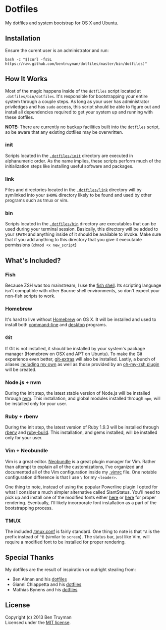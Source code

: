 # Dotfiles

My dotfiles and system bootstrap for OS X and Ubuntu.

## Installation

Ensure the curent user is an administrator and run:

    bash -c "$(curl -fsSL https://raw.github.com/bentruyman/dotfiles/master/bin/dotfiles)"

## How It Works

Most of the magic happens inside of the `dotfiles` script located at `.dotfiles/bin/dotfiles`. It's responsible for bootstrapping your entire system through a couple steps. As long as your user has administrator priviledges and has `sudo` access, this script should be able to figure out and install all dependencies required to get your system up and running with these dotfiles.

**NOTE:** There are currently no backup facilities built into the `dotfiles` script, so be aware that any existing dotfiles may be overwritten.

### init

Scripts located in the [`.dotfiles/init`](https://github.com/bentruyman/dotfiles/tree/master/init) directory are executed in alphanumeric order. As the name implies, these scripts perform much of the initialization steps like installing useful software and packages.

### link

Files and directories located in the [`.dotfiles/link`](https://github.com/bentruyman/dotfiles/tree/master/link) directory will by symlinked into your `$HOME` directory likely to be found and used by other programs such as tmux or vim.

### bin

Scripts located in the [`.dotfiles/bin`](https://github.com/bentruyman/dotfiles/tree/master/bin) directory are executables that can be used during your terminal session. Basically, this directory will be added to your `$PATH` and anything inside of it should be available to invoke. Make sure that if you add anything to this directory that you give it executable permissions (`chmod +x new_script`)

## What's Included?

### Fish

Because ZSH was too mainstream, I use the [fish shell](http://fishshell.com). Its scripting language isn't compatible with other Bourne shell environments, so don't expect your non-fish scripts to work.

### Homebrew

It's hard to live without [Homebrew](http://brew.sh/) on OS X. It will be installed and used to install both [command-line](https://github.com/bentruyman/dotfiles/blob/master/init/10_osx.sh#L24) and [desktop](https://github.com/bentruyman/dotfiles/blob/master/init/10_osx.sh#L60) programs.

### Git

If Git is not installed, it should be installed by your system's package manager (Homebrew on OSX and APT on Ubuntu). To make the Git experience even better, [git-extras](https://github.com/visionmedia/git-extras) will also be installed. Lastly, a bunch of aliases [including my own](https://github.com/bentruyman/dotfiles/blob/master/source/50_vcs.sh) as well as those provided by an [oh-my-zsh plugin](http://jasonm23.github.io/oh-my-git-aliases.html) will be created.

### Node.js + nvm

During the init step, the latest stable version of Node.js will be installed through [nvm](https://github.com/creationix/nvm). This installation, and global modules installed through `npm`, will be installed only for your user.

### Ruby + rbenv

During the init step, the latest version of Ruby 1.9.3 will be installed through [rbenv](https://github.com/sstephenson/rbenv) and [ruby-build](https://github.com/sstephenson/ruby-build). This installation, and gems installed, will be installed only for your user.

### Vim + Neobundle

Vim is a great editor. [Neobundle](https://github.com/Shougo/neobundle.vim) is a great plugin manager for Vim. Rather than attempt to explain all of the customizations, I've organized and documented all of the Vim configuration inside my [.vimrc](https://github.com/bentruyman/dotfiles/blob/master/link/.vimrc) file. One notable configuration difference is that I use `\` for my `<leader>`.

One thing to note, instead of using the popular Powerline plugin I opted for what I consider a much simpler alternative called SlantStatus. You'll need to pick up and install one of the modified fonts either [here](https://github.com/danheberden/vim-slantstatus/tree/master/fonts) or [here](https://github.com/Lokaltog/powerline-fonts) for proper rendering. Eventually, I'll likely incorporate font installation as a part of the bootstrapping process.

### TMUX

The included [.tmux.conf](https://github.com/bentruyman/dotfiles/blob/master/link/.tmux.conf) is fairly standard. One thing to note is that `^A` is the prefix instead of `^B` (similar to `screen`). The status bar, just like Vim, will require a modified font to be installed for proper rendering.

## Special Thanks

My dotfiles are the result of inspiration or outright stealing from:

* Ben Alman and his [dotfiles](https://github.com/cowboy/dotfiles)
* Gianni Chiappetta and his [dotfiles](https://github.com/gf3/dotfiles)
* Mathias Bynens and his [dotfiles](https://github.com/mathiasbynens/dotfiles)

## License

Copyright (c) 2013 Ben Truyman<br>
Licensed under the [MIT license](https://github.com/bentruyman/dotfiles/blob/master/LICENSE-MIT).
